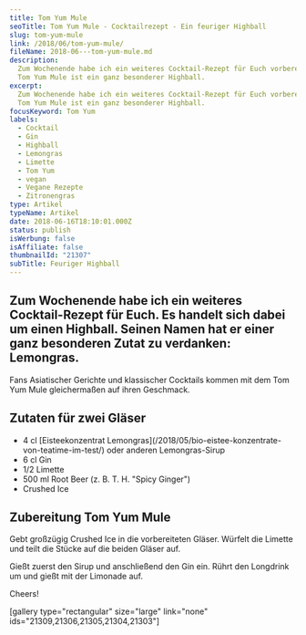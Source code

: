 ```yaml
---
title: Tom Yum Mule
seoTitle: Tom Yum Mule - Cocktailrezept - Ein feuriger Highball
slug: tom-yum-mule
link: /2018/06/tom-yum-mule/
fileName: 2018-06---tom-yum-mule.md
description:
  Zum Wochenende habe ich ein weiteres Cocktail-Rezept für Euch vorbereitet. Der
  Tom Yum Mule ist ein ganz besonderer Highball.
excerpt:
  Zum Wochenende habe ich ein weiteres Cocktail-Rezept für Euch vorbereitet. Der
  Tom Yum Mule ist ein ganz besonderer Highball.
focusKeyword: Tom Yum
labels:
  - Cocktail
  - Gin
  - Highball
  - Lemongras
  - Limette
  - Tom Yum
  - vegan
  - Vegane Rezepte
  - Zitronengras
type: Artikel
typeName: Artikel
date: 2018-06-16T18:10:01.000Z
status: publish
isWerbung: false
isAffiliate: false
thumbnailId: "21307"
subTitle: Feuriger Highball
---
```


## Zum Wochenende habe ich ein weiteres Cocktail-Rezept für Euch. Es handelt sich dabei um einen Highball. Seinen Namen hat er einer ganz besonderen Zutat zu verdanken: Lemongras.

Fans Asiatischer Gerichte und klassischer Cocktails kommen mit dem Tom Yum Mule
gleichermaßen auf ihren Geschmack.

## Zutaten für zwei Gläser

<ul>
    <li>4 cl  [Eisteekonzentrat Lemongras](/2018/05/bio-eistee-konzentrate-von-teatime-im-test/)  oder anderen Lemongras-Sirup</li>
    <li>6 cl Gin</li>
    <li>1/2 Limette</li>
    <li>500 ml Root Beer (z. B. T. H. "Spicy Ginger")</li>
    <li>Crushed Ice</li>
</ul>

## Zubereitung Tom Yum Mule

Gebt großzügig Crushed Ice in die vorbereiteten Gläser. Würfelt die Limette und
teilt die Stücke auf die beiden Gläser auf.

Gießt zuerst den Sirup und anschließend den Gin ein. Rührt den Longdrink um und
gießt mit der Limonade auf.

Cheers!

[gallery type="rectangular" size="large" link="none"
ids="21309,21306,21305,21304,21303"]

